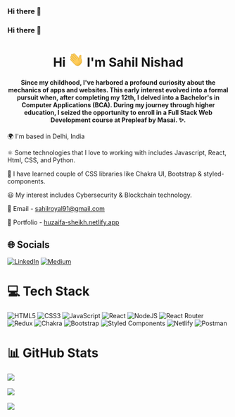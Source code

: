### Hi there 👋

### Hi there 👋
<h1 align="center">Hi <img src="https://raw.githubusercontent.com/ABSphreak/ABSphreak/master/gifs/Hi.gif" width="35"> I'm Sahil Nishad</h1>
<h4 align="center">Since my childhood, I've harbored a profound curiosity about the mechanics of apps and websites. This early interest evolved into a formal pursuit when, after completing my 12th, I delved into a Bachelor's in Computer Applications (BCA). During my journey through higher education, I seized the opportunity to enroll in a Full Stack Web Development course at Prepleaf by Masai. ✨.</h4>

🌍 I'm based in Delhi, India

⚛️ Some technologies that I love to working with includes  Javascript, React, Html, CSS, and Python.

🚀 I have learned couple of CSS libraries like Chakra UI, Bootstrap & styled-components.

😃 My interest includes Cybersecurity & Blockchain technology.

📧 Email - sahilroyal91@gmail.com

💼 Portfolio - [huzaifa-sheikh.netlify.app](https://huzaifa-sheikh.netlify.app/)

## 🌐 Socials
[![LinkedIn](https://img.shields.io/badge/LinkedIn-%230077B5.svg?logo=linkedin&logoColor=white)](https://www.linkedin.com/in/huzaifa-sheikh-0974a5236/) 
[![Medium](https://img.shields.io/badge/Medium-12100E?logo=medium&logoColor=white)](https://medium.com/@huzaifasheikh7860123)

# 💻 Tech Stack
![HTML5](https://img.shields.io/badge/html5-%23E34F26.svg?style=for-the-badge&logo=html5&logoColor=white) 
![CSS3](https://img.shields.io/badge/css3-%231572B6.svg?style=for-the-badge&logo=css3&logoColor=white) 
![JavaScript](https://img.shields.io/badge/javascript-%23323330.svg?style=for-the-badge&logo=javascript&logoColor=%23F7DF1E) 
![React](https://img.shields.io/badge/react-%2320232a.svg?style=for-the-badge&logo=react&logoColor=%2361DAFB) 
![NodeJS](https://img.shields.io/badge/node.js-6DA55F?style=for-the-badge&logo=node.js&logoColor=white) 
![React Router](https://img.shields.io/badge/React_Router-CA4245?style=for-the-badge&logo=react-router&logoColor=white) 
![Redux](https://img.shields.io/badge/redux-%23593d88.svg?style=for-the-badge&logo=redux&logoColor=white) 
![Chakra](https://img.shields.io/badge/chakra-%234ED1C5.svg?style=for-the-badge&logo=chakraui&logoColor=white) 
![Bootstrap](https://img.shields.io/badge/bootstrap-%23563D7C.svg?style=for-the-badge&logo=bootstrap&logoColor=white) 
![Styled Components](https://img.shields.io/badge/styled--components-DB7093?style=for-the-badge&logo=styled-components&logoColor=white) 
![Netlify](https://img.shields.io/badge/netlify-%23000000.svg?style=for-the-badge&logo=netlify&logoColor=#00C7B7) 
![Postman](https://img.shields.io/badge/Postman-FF6C37?style=for-the-badge&logo=postman&logoColor=white)

# 📊 GitHub Stats
![](https://github-readme-stats.vercel.app/api?username=nsdsahil&theme=react&hide_border=false&include_all_commits=true&count_private=false)<br/>

![](https://github-readme-streak-stats.herokuapp.com/?user=nsdsahil&theme=react&hide_border=false)<br/>

![](https://github-readme-stats.vercel.app/api/top-langs/?username=nsdsahil&theme=react&hide_border=false&include_all_commits=true&count_private=false&layout=compact)
